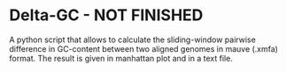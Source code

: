 # Delta-GC - NOT FINISHED

A python script that allows to calculate the sliding-window pairwise difference in GC-content between two aligned genomes in mauve (.xmfa) format. The result is given in manhattan plot and in a text file. 

